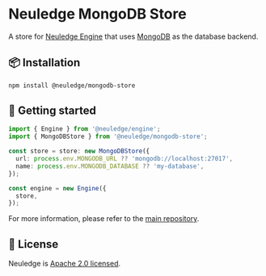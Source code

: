 # Neuledge MongoDB Store

A store for [Neuledge Engine](https://neuledge.com) that uses [MongoDB](https://www.mongodb.com/) as the database backend.

## 📦 Installation

```bash
npm install @neuledge/mongodb-store
```

## 🚀 Getting started

```ts
import { Engine } from '@neuledge/engine';
import { MongoDBStore } from '@neuledge/mongodb-store';

const store = store: new MongoDBStore({
  url: process.env.MONGODB_URL ?? 'mongodb://localhost:27017',
  name: process.env.MONGODB_DATABASE ?? 'my-database',
});

const engine = new Engine({
  store,
});
```

For more information, please refer to the [main repository](https://github.com/neuledge/engine-js).

## 📄 License

Neuledge is [Apache 2.0 licensed](https://github.com/neuledge/engine-js/blob/main/LICENSE).
